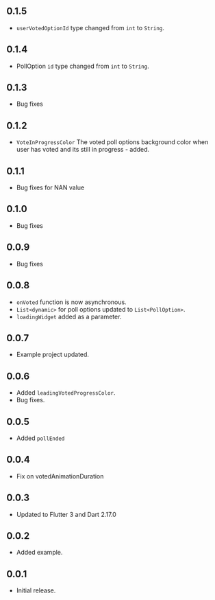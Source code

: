 ## 0.1.5

- `userVotedOptionId` type changed from `int` to `String`.

## 0.1.4

- PollOption `id` type changed from `int` to `String`.

## 0.1.3

- Bug fixes

## 0.1.2

- `VoteInProgressColor` The voted poll options background color when user has voted and its still in progress - added.

## 0.1.1

- Bug fixes for NAN value

## 0.1.0

- Bug fixes

## 0.0.9

- Bug fixes

## 0.0.8

- `onVoted` function is now asynchronous.
- `List<dynamic>` for poll options updated to `List<PollOption>`.
- `loadingWidget` added as a parameter.

## 0.0.7

- Example project updated.

## 0.0.6

- Added `leadingVotedProgressColor`.
- Bug fixes.

## 0.0.5

- Added `pollEnded`

## 0.0.4

- Fix on votedAnimationDuration

## 0.0.3

- Updated to Flutter 3 and Dart 2.17.0

## 0.0.2

- Added example.

## 0.0.1

- Initial release.
